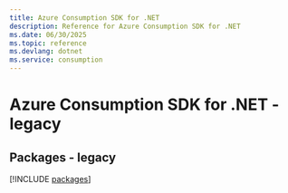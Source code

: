 ```yaml
---
title: Azure Consumption SDK for .NET
description: Reference for Azure Consumption SDK for .NET
ms.date: 06/30/2025
ms.topic: reference
ms.devlang: dotnet
ms.service: consumption
---
```

# Azure Consumption SDK for .NET - legacy
## Packages - legacy
[!INCLUDE [packages](consumption-index.md)]